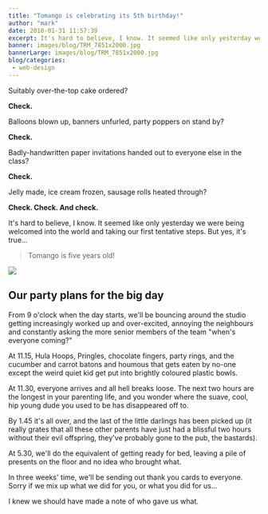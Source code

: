 ```yaml
---
title: "Tomango is celebrating its 5th birthday!"
author: "mark"
date: 2018-01-31 11:57:39
excerpt: It's hard to believe, I know. It seemed like only yesterday we were being welcomed into the world and taking our first tentative steps. But yes, it's true...
banner: images/blog/TRM_7851x2000.jpg
bannerLarge: images/blog/TRM_7851x2000.jpg
blog/categories: 
 - web-design
---
```


Suitably over-the-top cake ordered?

__Check.__

Balloons blown up, banners unfurled, party poppers on stand by?

__Check.__

Badly-handwritten paper invitations handed out to everyone else in the class?

__Check.__

Jelly made, ice cream frozen, sausage rolls heated through?

__Check. Check. And check.__

It's hard to believe, I know. It seemed like only yesterday we were being welcomed into the world and taking our first tentative steps. But yes, it's true...

> Tomango is five years old!

![](images/blog/TRM_7847x2000-1024x684.jpg)

## Our party plans for the big day

From 9 o'clock when the day starts, we'll be bouncing around the studio getting increasingly worked up and over-excited, annoying the neighbours and constantly asking the more senior members of the team "when's everyone coming?"

At 11.15, Hula Hoops, Pringles, chocolate fingers, party rings, and the cucumber and carrot batons and houmous that gets eaten by no-one except the weird quiet kid get put into brightly coloured plastic bowls.

At 11.30, everyone arrives and all hell breaks loose. The next two hours are the longest in your parenting life, and you wonder where the suave, cool, hip young dude you used to be has disappeared off to.

By 1.45 it's all over, and the last of the little darlings has been picked up (it really grates that all these other parents have just had a blissful two hours without their evil offspring, they've probably gone to the pub, the bastards).

At 5.30, we'll do the equivalent of getting ready for bed, leaving a pile of presents on the floor and no idea who brought what.

In three weeks' time, we'll be sending out thank you cards to everyone. Sorry if we mix up what we did for you, or what you did for us...

I knew we should have made a note of who gave us what.



